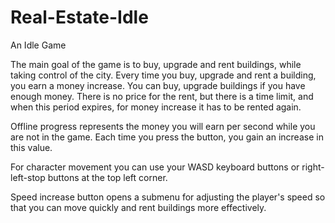 # Real-Estate-Idle
An Idle Game

The main goal of the game is to buy, upgrade and rent buildings, while taking control of the city. Every time you buy, upgrade and rent a building, 
you earn a money increase. You can buy, upgrade buildings if you have enough money. 
There is no price for the rent, but there is a time limit, and when this period expires, for money increase it has to be rented again. 

Offline progress represents the money you will earn per second while you are not in the game. Each time you press the button, you gain an increase in this value. 

For character movement you can use your WASD keyboard buttons or right-left-stop buttons at the top left corner.  

Speed increase button opens a submenu for adjusting the player's speed so that you can move quickly and rent buildings more effectively.
